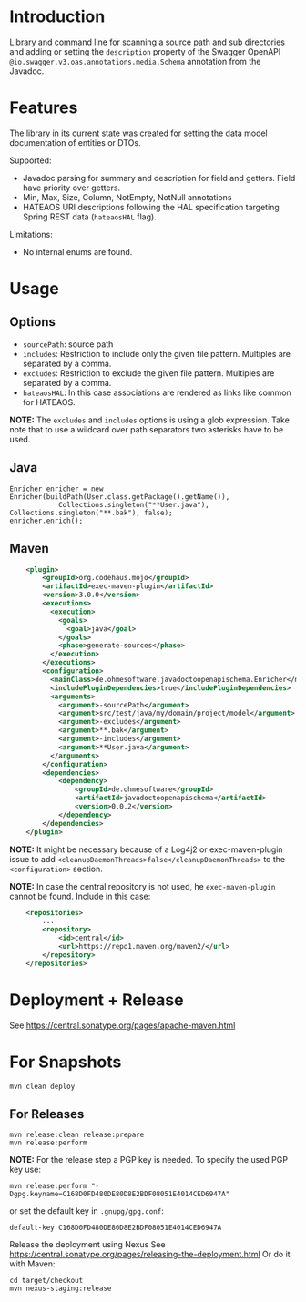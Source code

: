 # Introduction

Library and command line for scanning a source path and sub directories and adding or 
setting the `description` property of the Swagger OpenAPI 
`@io.swagger.v3.oas.annotations.media.Schema` annotation from the Javadoc.

# Features

The library in its current state was created for setting the data model documentation of entities or DTOs.

Supported:

 * Javadoc parsing for summary and description for field and getters. Field have priority over getters.
 * Min, Max, Size, Column, NotEmpty, NotNull annotations
 * HATEAOS URI descriptions following the HAL specification targeting Spring REST data (`hateaosHAL` flag).
 

Limitations:

* No internal enums are found.

# Usage

## Options

* `sourcePath`: source path
* `includes`: Restriction to include only the given file pattern. Multiples are separated by a comma.
* `excludes`: Restriction to exclude the given file pattern. Multiples are separated by a comma.
* `hateaosHAL`: In this case associations are rendered as links like common for HATEAOS.

__NOTE:__ The `excludes` and `includes` options is using a glob expression. Take note that to use a wildcard over path 
separators two asterisks have to be used. 

## Java

```
Enricher enricher = new Enricher(buildPath(User.class.getPackage().getName()),
            Collections.singleton("**User.java"), Collections.singleton("**.bak"), false);
enricher.enrich();
```

## Maven

```xml
    <plugin>
        <groupId>org.codehaus.mojo</groupId>
        <artifactId>exec-maven-plugin</artifactId>
        <version>3.0.0</version>
        <executions>
          <execution>
            <goals>
              <goal>java</goal>
            </goals>
            <phase>generate-sources</phase>
          </execution>
        </executions>
        <configuration>
          <mainClass>de.ohmesoftware.javadoctoopenapischema.Enricher</mainClass>
          <includePluginDependencies>true</includePluginDependencies>
          <arguments>
            <argument>-sourcePath</argument>
            <argument>src/test/java/my/domain/project/model</argument>
            <argument>-excludes</argument>
            <argument>**.bak</argument>
            <argument>-includes</argument>
            <argument>**User.java</argument>
          </arguments>
        </configuration>
        <dependencies>
            <dependency>
                <groupId>de.ohmesoftware</groupId>
                <artifactId>javadoctoopenapischema</artifactId>
                <version>0.0.2</version>
            </dependency>
        </dependencies>
    </plugin>
```

__NOTE:__ It might be necessary because of a Log4j2 or exec-maven-plugin issue to add 
`<cleanupDaemonThreads>false</cleanupDaemonThreads>` to the `<configuration>` section.
        
__NOTE:__ In case the central repository is not used, he `exec-maven-plugin` cannot be found. Include in this case:
 
~~~xml
    <repositories>
        ...
        <repository>
            <id>central</id>
            <url>https://repo1.maven.org/maven2/</url>
        </repository>
    </repositories>
~~~

# Deployment + Release

See https://central.sonatype.org/pages/apache-maven.html


# For Snapshots

    mvn clean deploy

## For Releases

```
mvn release:clean release:prepare
mvn release:perform
```

__NOTE:__ For the release step a PGP key is needed. 
To specify the used PGP key use:

    mvn release:perform "-Dgpg.keyname=C168D0FD480DE80D8E2BDF08051E4014CED6947A"

or set the default key in `.gnupg/gpg.conf`:

    default-key C168D0FD480DE80D8E2BDF08051E4014CED6947A

Release the deployment using Nexus See https://central.sonatype.org/pages/releasing-the-deployment.html
Or do it with Maven:

```
cd target/checkout
mvn nexus-staging:release
```
